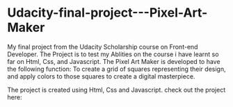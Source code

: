 # Udacity-final-project---Pixel-Art-Maker
My final project from the Udacity Scholarship course on Front-end Developer.
The Project is to test my Ablities on the course i have learnt so far on Html, Css, and Javascript.
The Pixel Art Maker is developed to have the following function:
To create a grid of squares representing their design, and apply colors to those squares to create a digital masterpiece.

The project is created using Html, Css and Javascript.
check out the project here:

